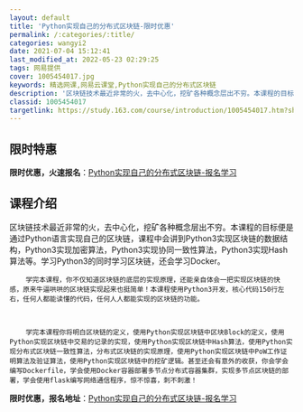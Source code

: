 ```yaml
---
layout: default
title: 'Python实现自己的分布式区块链-限时优惠'
permalink: /:categories/:title/
categories: wangyi2
date: 2021-07-04 15:12:41
last_modified_at: 2022-05-23 02:29:25
tags: 网易提供
cover: 1005454017.jpg
keywords: 精选网课,网易云课堂,Python实现自己的分布式区块链
description: '区块链技术最近非常的火，去中心化，挖矿各种概念层出不穷。本课程的目标便是通过Python语言实现自己的区块链，课程中会讲'
classid: 1005454017
targetlink: https://study.163.com/course/introduction/1005454017.htm?share=1&shareId=1025206652&utm_campaign=share&utm_medium=iphoneShare&utm_source=&utm_u=1025206652
---
```


## 限时特惠

**限时优惠，火速报名**：[Python实现自己的分布式区块链-报名学习](https://study.163.com/course/introduction/1005454017.htm?share=1&shareId=1025206652&utm_campaign=share&utm_medium=iphoneShare&utm_source=&utm_u=1025206652)

## 课程介绍

区块链技术最近非常的火，去中心化，挖矿各种概念层出不穷。本课程的目标便是通过Python语言实现自己的区块链，课程中会讲到Python3实现区块链的数据结构，Python3实现加密算法，Python3实现协同一致性算法，Python3实现Hash算法等。学习Python3的同时学习区块链，还会学习Docker。



        学完本课程，你不仅知道区块链的底层的实现原理，还能亲自体会一把实现区块链的快感，原来牛逼哄哄的区块链实现起来也挺简单！本课程使用Python3开发，核心代码150行左右，任何人都能读懂的代码，任何人人都能实现的区块链的功能。



        学完本课程你将明白区块链的定义，使用Python实现区块链中区块Block的定义，使用Python实现区块链中交易的记录的实现，使用Python实现区块链中Hash算法，使用Python实现分布式区块链一致性算法，分布式区块链的实现原理，使用Python实现区块链中PoW工作证明算法及验证算法，使用Python实现区块链中的挖矿逻辑。甚至还会有意外的收获，你会学会编写Dockerfile，学会使用Docker容器部署多节点分布式容器集群，实现多节点区块链的部署，学会使用flask编写网络通信程序，惊不惊喜，刺不刺激！

**限时优惠，报名地址**：[Python实现自己的分布式区块链-报名学习](https://study.163.com/course/introduction/1005454017.htm?share=1&shareId=1025206652&utm_campaign=share&utm_medium=iphoneShare&utm_source=&utm_u=1025206652)

